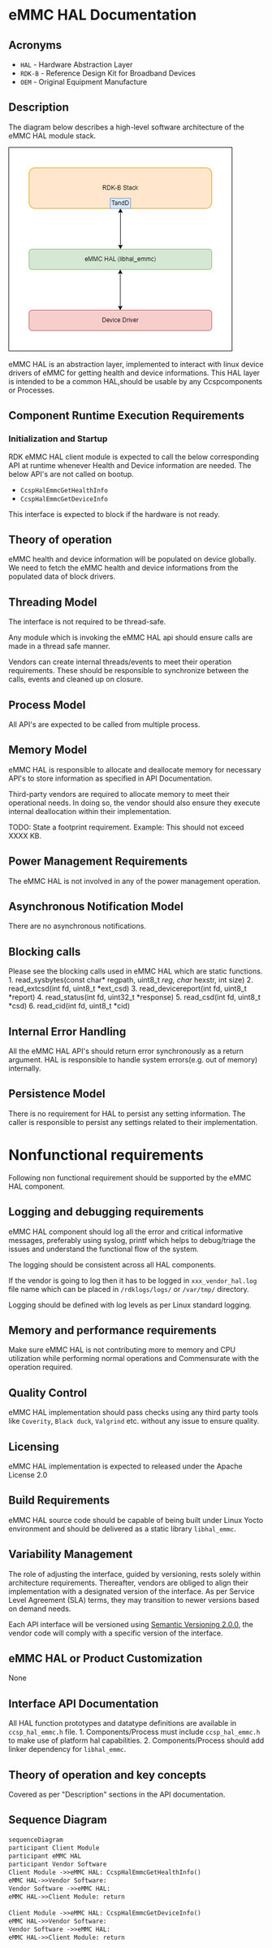 # eMMC HAL Documentation

## Acronyms

- `HAL` \- Hardware Abstraction Layer
- `RDK-B` \- Reference Design Kit for Broadband Devices
- `OEM` \- Original Equipment Manufacture

## Description
The diagram below describes a high-level software architecture of the eMMC HAL module stack.

![eMMC HAL Architecture Diag](images/eMMC_HAL_Architecture.png)

eMMC HAL is an abstraction layer, implemented to interact with linux device drivers of eMMC for getting health and device informations. This HAL layer is intended to be a common HAL,should be usable by any Ccspcomponents or Processes.

## Component Runtime Execution Requirements

### Initialization and Startup

RDK eMMC HAL client module is expected to call the below corresponding API at runtime whenever Health and Device information are needed. The below API's are not called on bootup.

- `CcspHalEmmcGetHealthInfo`
- `CcspHalEmmcGetDeviceInfo`

This interface is expected to block if the hardware is not ready.

## Theory of operation

eMMC health and device information will be populated on device globally. We need to fetch the eMMC health and device informations from the populated data of block drivers.

## Threading Model

The interface is not required to be thread-safe.

Any module which is invoking the eMMC HAL api should ensure calls are made in a thread safe manner.

Vendors can create internal threads/events to meet their operation requirements. These should be responsible to synchronize between the calls, events and cleaned up on closure.

## Process Model

All API's are expected to be called from multiple process.

## Memory Model

eMMC HAL is responsible to allocate and deallocate memory for necessary API's to store information as specified in API Documentation.

Third-party vendors are required to allocate memory to meet their operational needs. In doing so, the vendor should also ensure they execute internal deallocation within their implementation.

TODO: State a footprint requirement. Example: This should not exceed XXXX KB.

## Power Management Requirements

The eMMC HAL is not involved in any of the power management operation.

## Asynchronous Notification Model

There are no asynchronous notifications.

## Blocking calls
Please see the blocking calls used in eMMC HAL which are static functions.
     1. read_sysbytes(const char* regpath, uint8_t *reg, char* hexstr, int size)
     2. read_extcsd(int fd, uint8_t *ext_csd)
     3. read_devicereport(int fd, uint8_t *report)
     4. read_status(int fd, uint32_t *response)
     5. read_csd(int fd, uint8_t *csd)
     6. read_cid(int fd, uint8_t *cid)

## Internal Error Handling

All the eMMC HAL API's should return error synchronously as a return argument. HAL is responsible to handle system errors(e.g. out of memory) internally.

## Persistence Model

There is no requirement for HAL to persist any setting information. The caller is responsible to persist any settings related to their implementation.

# Nonfunctional requirements

Following non functional requirement should be supported by the eMMC HAL component.

## Logging and debugging requirements

eMMC HAL component should log all the error and critical informative messages, preferably using syslog, printf which helps to debug/triage the issues and understand the functional flow of the system.

The logging should be consistent across all HAL components.

If the vendor is going to log then it has to be logged in `xxx_vendor_hal.log` file name which can be placed in `/rdklogs/logs/` or `/var/tmp/` directory.

Logging should be defined with log levels as per Linux standard logging.

## Memory and performance requirements

Make sure eMMC HAL is not contributing more to memory and CPU utilization while performing normal operations and Commensurate with the operation required.

## Quality Control

eMMC HAL implementation should pass checks using any third party tools like `Coverity`, `Black duck`, `Valgrind` etc. without any issue to ensure quality.

## Licensing

eMMC HAL implementation is expected to released under the Apache License 2.0

## Build Requirements

eMMC HAL source code should be capable of being built under Linux Yocto environment and should be delivered as a static library `libhal_emmc`.

## Variability Management

The role of adjusting the interface, guided by versioning, rests solely within architecture requirements. Thereafter, vendors are obliged to align their implementation with a designated version of the interface. As per Service Level Agreement (SLA) terms, they may transition to newer versions based on demand needs.

Each API interface will be versioned using [Semantic Versioning 2.0.0](https://semver.org/), the vendor code will comply with a specific version of the interface.

## eMMC HAL or Product Customization

None

## Interface API Documentation

All HAL function prototypes and datatype definitions are available in `ccsp_hal_emmc.h` file.
     1. Components/Process must include `ccsp_hal_emmc.h` to make use of platform hal capabilities.
     2. Components/Process should add linker dependency for `libhal_emmc`.

## Theory of operation and key concepts

Covered as per "Description" sections in the API documentation.

## Sequence Diagram

```mermaid
sequenceDiagram
participant Client Module
participant eMMC HAL
participant Vendor Software
Client Module ->>eMMC HAL: CcspHalEmmcGetHealthInfo()
eMMC HAL->>Vendor Software: 
Vendor Software ->>eMMC HAL: 
eMMC HAL->>Client Module: return

Client Module ->>eMMC HAL: CcspHalEmmcGetDeviceInfo()
eMMC HAL->>Vendor Software: 
Vendor Software ->>eMMC HAL: 
eMMC HAL->>Client Module: return
```
